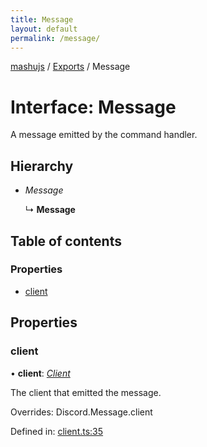 ```yaml
---
title: Message
layout: default
permalink: /message/
---
```

[mashujs](/) / [Exports](/modules/) / Message

# Interface: Message

A message emitted by the command handler.

## Hierarchy

* *Message*

  ↳ **Message**

## Table of contents

### Properties

- [client](/message.md#client)

## Properties

### client

• **client**: [*Client*](/classes/client/)

The client that emitted the message.

Overrides: Discord.Message.client

Defined in: [client.ts:35](https://github.com/EpokTarren/mashu/blob/2da2f58/src/client.ts#L35)
